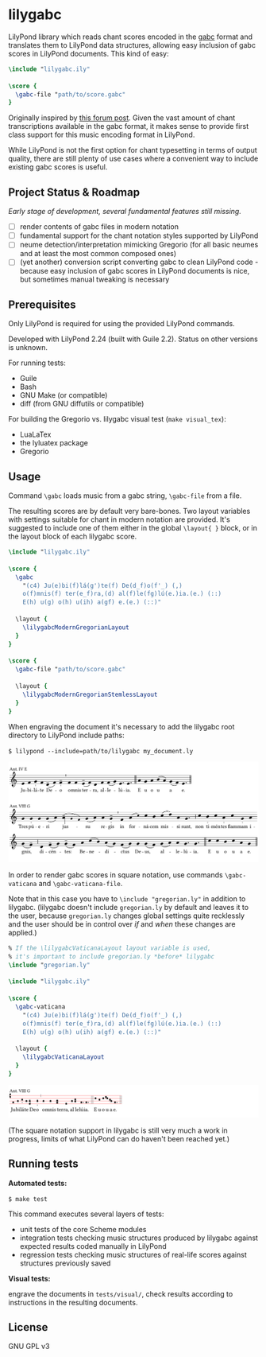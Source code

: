 # lilygabc

LilyPond library which reads chant scores encoded in the
[gabc][gabc] format and translates them to LilyPond data structures,
allowing easy inclusion of gabc scores in LilyPond documents.
This kind of easy:

```lilypond
\include "lilygabc.ily"

\score {
  \gabc-file "path/to/score.gabc"
}
```

Originally inspired by [this forum post](https://forum.musicasacra.com/forum/discussion/comment/256478#Comment_256478).
Given the vast amount of chant transcriptions available
in the gabc format, it makes sense to provide first class support
for this music encoding format in LilyPond.

While LilyPond is not the first option for chant typesetting
in terms of output quality, there are still plenty of use cases
where a convenient way to include existing gabc scores
is useful.

## Project Status & Roadmap

*Early stage of development, several fundamental features still missing.*

- [ ] render contents of gabc files in modern notation
- [ ] fundamental support for the chant notation styles supported by LilyPond
- [ ] neume detection/interpretation mimicking Gregorio (for all basic neumes and at least the most common composed ones)
- [ ] (yet another) conversion script converting gabc to clean LilyPond
  code - because easy inclusion of gabc scores in LilyPond documents
  is nice, but sometimes manual tweaking is necessary

## Prerequisites

Only LilyPond is required for using the provided LilyPond commands.

Developed with
LilyPond 2.24 (built with Guile 2.2).
Status on other versions is unknown.

For running tests:

- Guile
- Bash
- GNU Make (or compatible)
- diff (from GNU diffutils or compatible)

For building the Gregorio vs. lilygabc visual test (`make visual_tex`):

- LuaLaTex
- the lyluatex package
- Gregorio

## Usage

Command `\gabc` loads music from a gabc string,
`\gabc-file` from a file.

The resulting scores are by default very bare-bones.
Two layout variables with settings suitable for chant in modern
notation are provided.
It's suggested to include one of them either in the global
`\layout{ }` block, or in the layout block of each lilygabc score.

```lilypond
\include "lilygabc.ily"

\score {
  \gabc
    "(c4) Ju(e)bi(f)lá(g')te(f) De(d_f)o(f'_) (,)
    o(f)mnis(f) ter(e_f)ra,(d) al(f)le(fg)lú(e.)ia.(e.) (::)
    E(h) u(g) o(h) u(ih) a(gf) e.(e.) (::)"

  \layout {
    \lilygabcModernGregorianLayout
  }
}

\score {
  \gabc-file "path/to/score.gabc"

  \layout {
    \lilygabcModernGregorianStemlessLayout
  }
}
```

When engraving the document
it's necessary to add the lilygabc root directory to LilyPond
include paths:

`$ lilypond --include=path/to/lilygabc my_document.ly`

[![Example output: modern notation](/doc/example.png)](/doc/example.ly)

In order to render gabc scores in square notation,
use commands `\gabc-vaticana` and `\gabc-vaticana-file`.

Note that in this case you have to `\include "gregorian.ly"`
in addition to lilygabc.
(lilygabc doesn't include `gregorian.ly` by default
and leaves it to the user, because `gregorian.ly` changes
global settings quite recklessly and the user should be in
control over *if* and *when* these changes are applied.)

```lilypond
% If the \lilygabcVaticanaLayout layout variable is used,
% it's important to include gregorian.ly *before* lilygabc
\include "gregorian.ly"

\include "lilygabc.ily"

\score {
  \gabc-vaticana
    "(c4) Ju(e)bi(f)lá(g')te(f) De(d_f)o(f'_) (,)
    o(f)mnis(f) ter(e_f)ra,(d) al(f)le(fg)lú(e.)ia.(e.) (::)
    E(h) u(g) o(h) u(ih) a(gf) e.(e.) (::)"

  \layout {
    \lilygabcVaticanaLayout
  }
}
```

[![Example output: square notation](/doc/vaticana-example.png)](/doc/vaticana-example.ly)

(The square notation support in lilygabc is still very much a work
in progress, limits of what LilyPond can do haven't been reached yet.)

## Running tests

**Automated tests:**

`$ make test`

This command executes several layers of tests:

- unit tests of the core Scheme modules
- integration tests checking music structures produced by lilygabc
  against expected results coded manually in LilyPond
- regression tests checking music structures of real-life scores
  against structures previously saved

**Visual tests:**

engrave the documents in `tests/visual/`,
check results according to instructions in the resulting documents.

## License

GNU GPL v3

[gabc]: http://gregorio-project.github.io/gabc/index.html
